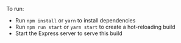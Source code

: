 To run:
* Run `npm install` or `yarn` to install dependencies
* Run `npm run start` or `yarn start` to create a hot-reloading build
* Start the Express server to serve this build

